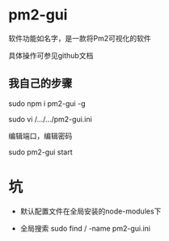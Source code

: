 # pm2-gui

软件功能如名字，是一款将Pm2可视化的软件

具体操作可参见github文档

## 我自己的步骤

sudo npm i pm2-gui -g

sudo vi /.../.../pm2-gui.ini

编辑端口，编辑密码

sudo pm2-gui start

# 坑

- 默认配置文件在全局安装的node-modules下

- 全局搜索 sudo find / -name pm2-gui.ini

